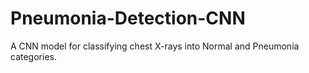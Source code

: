 # Pneumonia-Detection-CNN
A CNN model for classifying chest X-rays into Normal and Pneumonia categories.
